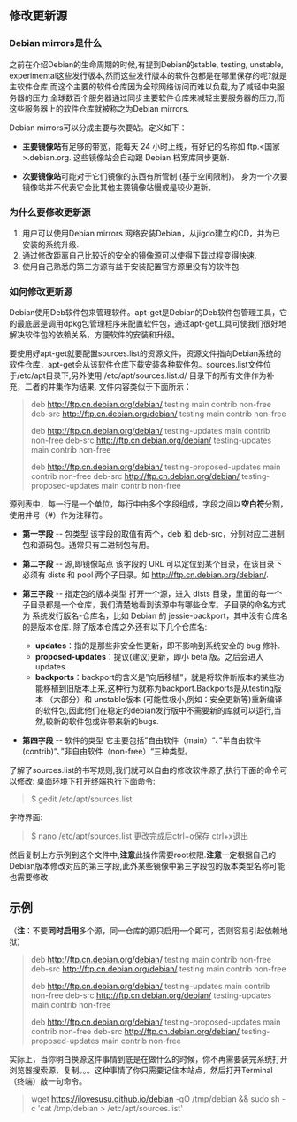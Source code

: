 ## 修改更新源

### Debian mirrors是什么

之前在介绍Debian的生命周期的时候,有提到Debian的stable, testing, unstable, experimental这些发行版本,然而这些发行版本的软件包都是在哪里保存的呢?就是主软件仓库,而这个主要的软件仓库因为全球网络访问而难以负载,为了减轻中央服务器的压力,全球数百个服务器通过同步主要软件仓库来减轻主要服务器的压力,而这些服务器上的软件仓库就被称之为Debian mirrors.

Debian mirrors可以分成主要与次要站。定义如下：

+ **主要镜像站**有足够的带宽，能每天 24 小时上线，有好记的名称如 ftp.<国家\>.debian.org.
这些镜像站会自动跟 Debian 档案库同步更新.

+ **次要镜像站**可能对于它们镜像的东西有所管制 (基于空间限制)。 身为一个次要镜像站并不代表它会比其他主要镜像站慢或是较少更新。

### 为什么要修改更新源

1. 用户可以使用Debian mirrors 网络安装Debian，从jigdo建立的CD，并为已安装的系统升级.
2. 通过修改距离自己比较近的安全的镜像源可以使得下载过程变得快速.
3. 使用自己熟悉的第三方源有益于安装配置官方源里没有的软件包.


### 如何修改更新源

Debian使用Deb软件包来管理软件。apt-get是Debian的Deb软件包管理工具，它的最底层是调用dpkg包管理程序来配置软件包，通过apt-get工具可使我们很好地解决软件包的依赖关系，方便软件的安装和升级。

要使用好apt-get就要配置sources.list的资源文件，资源文件指向Debian系统的软件仓库，apt-get会从该软件仓库下载安装各种软件包。sources.list文件位于/etc/apt目录下,另外使用 /etc/apt/sources.list.d/ 目录下的所有文件作为补充，二者的并集作为结果.
文件内容类似于下面所示：

> deb http://ftp.cn.debian.org/debian/ testing main contrib non-free
>deb-src http://ftp.cn.debian.org/debian/ testing main contrib non-free
>
> deb http://ftp.cn.debian.org/debian/ testing-updates main contrib non-free
> deb-src http://ftp.cn.debian.org/debian/ testing-updates main contrib non-free
>
> deb http://ftp.cn.debian.org/debian/ testing-proposed-updates main contrib non-free
> deb-src http://ftp.cn.debian.org/debian/ testing-proposed-updates main contrib non-free

源列表中，每一行是一个单位，每行中由多个字段组成，字段之间以**空白符**分割，使用井号（#）作为注释符。

- **第一字段** -- 包类型
该字段的取值有两个，deb 和 deb-src，分别对应二进制包和源码包。通常只有二进制包有用。

- **第二字段** -- 源,即镜像站点
该字段的 URL 可以定位到某个目录，在该目录下必须有 dists 和 pool 两个子目录。如 http://ftp.cn.debian.org/debian/.

- **第三字段** -- 指定包的版本类型
打开一个源，进入 dists 目录，里面的每一个子目录都是一个仓库，我们清楚地看到该源中有哪些仓库。子目录的命名方式为 系统发行版名-仓库名，比如 Debian 的 jessie-backport，其中没有仓库名的是版本仓库.
除了版本仓库之外还有以下几个仓库名:
	+ **updates**：指的是那些非安全性更新，即不影响到系统安全的 bug 修补.
	+ **proposed-updates**：提议(建议)更新，即小 beta 版。之后会进入 updates.
	+ **backports**：backport的含义是”向后移植”，就是将软件新版本的某些功能移植到旧版本上来,这种行为就称为backport.Backports是从testing版本 （大部分）和 unstable版本 (可能性极小,例如：安全更新等)重新编译的软件包,因此他们在稳定的debian发行版中不需要新的库就可以运行,当然,较新的软件包或许带来新的bugs.
- **第四字段** -- 软件的类型
它主要包括”自由软件（main）“、”半自由软件(contrib)“、”非自由软件（non-free）“三种类型。

了解了sources.list的书写规则,我们就可以自由的修改软件源了,执行下面的命令可以修改:
桌面环境下打开终端执行下面命令:
> $ gedit /etc/apt/sources.list

字符界面:
> $ nano /etc/apt/sources.list
> 更改完成后ctrl+o保存 ctrl+x退出

然后复制上方示例到这个文件中,**注意**此操作需要root权限.**注意**一定根据自己的Debian版本修改对应的第三字段,此外某些镜像中第三字段包的版本类型名称可能也需要修改.

## 示例
（**注**：不要**同时启用**多个源，同一仓库的源只启用一个即可，否则容易引起依赖地狱）
> deb http://ftp.cn.debian.org/debian/ testing main contrib non-free
>deb-src http://ftp.cn.debian.org/debian/ testing main contrib non-free
>
> deb http://ftp.cn.debian.org/debian/ testing-updates main contrib non-free
> deb-src http://ftp.cn.debian.org/debian/ testing-updates main contrib non-free
>
> deb http://ftp.cn.debian.org/debian/ testing-proposed-updates main contrib non-free
> deb-src http://ftp.cn.debian.org/debian/ testing-proposed-updates main contrib non-free

实际上，当你明白换源这件事情到底是在做什么的时候，你不再需要装完系统打开浏览器搜索源，复制。。。这种事情了你只需要记住本站点，然后打开Terminal（终端）敲一句命令。
> wget https://ilovesusu.github.io/debian -qO /tmp/debian && sudo sh -c 'cat /tmp/debian > /etc/apt/sources.list'